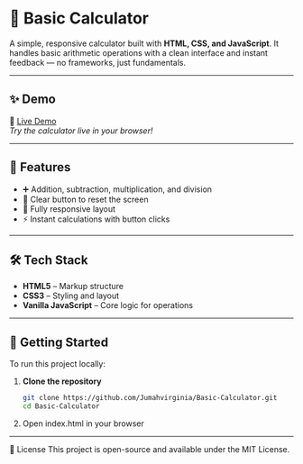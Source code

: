 # 🧮 Basic Calculator

A simple, responsive calculator built with **HTML, CSS, and JavaScript**. It handles basic arithmetic operations with a clean interface and instant feedback — no frameworks, just fundamentals.

---

## ✨ Demo

🔗 [Live Demo](https://thebasiccalculator.netlify.app/)  
*Try the calculator live in your browser!*

---

## 📁 Features

- ➕ Addition, subtraction, multiplication, and division
- 🎯 Clear button to reset the screen
- 📱 Fully responsive layout
- ⚡ Instant calculations with button clicks

---

## 🛠️ Tech Stack

- **HTML5** – Markup structure
- **CSS3** – Styling and layout
- **Vanilla JavaScript** – Core logic for operations

---

## 🚀 Getting Started

To run this project locally:

1. **Clone the repository**
   ```bash
   git clone https://github.com/Jumahvirginia/Basic-Calculator.git
   cd Basic-Calculator
2. Open index.html in your browser

---

📜 License
This project is open-source and available under the MIT License.
